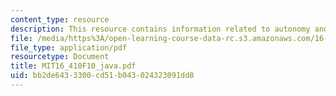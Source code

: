 ```yaml
---
content_type: resource
description: This resource contains information related to autonomy and java.
file: /media/https%3A/open-learning-course-data-rc.s3.amazonaws.com/16-410-principles-of-autonomy-and-decision-making-fall-2010/bb2de6433300cd51b043024323091dd8_MIT16_410F10_java.pdf
file_type: application/pdf
resourcetype: Document
title: MIT16_410F10_java.pdf
uid: bb2de643-3300-cd51-b043-024323091dd8
---
```

